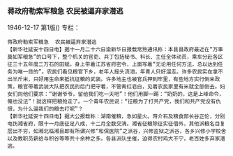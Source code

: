 ### 蒋政府勒索军粮急  农民被逼弃家潜逃

1946-12-17
第1版()
专栏：

    蒋政府勒索军粮急  农民被逼弃家潜逃
    【新华社延安十四日电】据十一月二十六日渝新华日报载常熟通讯称：本县县政府最近在“万事莫如军粮急”的口号下，整个机关的官吏、兵丁包括秘书、科长、主任全体动员，乘车分赴各区征三十五年度二万石的田赋。身上带着江苏省府密令，上面写着“无论用任何方法，总以达到任务为唯一目的”。农民们看见粮官下乡，老年人摇头流泪，年青人只好溜走。许多农民实在拿不出半斤米，只好用生命来抵抗征粮的武装。许多地主也被官兵押到牢里，有些地方实行倒米政策，粮官带着武装大队把农民的后门把守着，不管青红皂白，见着农民家里有米就全部倒去。妇女们向他们要求：“谢谢爷爷，留给我们吃一天吧”！他们用脚一踢：“奶奶的，这是上峰命令，俺也没法”！就这样把粮抢走了。一个青年农民说：“征粮为了打共产党，我们和共产党没有仇恨，为什么逼我们的粮去打呢”？
    【新华社延安十四日电】据大公报载称：湖南催粮，急如星火。蒋介石及粮食部长谷正伦，分别电饬湘省府，限十一月底征足八成，十二月全数交清。湘省征粮除征实征借外，其他派粮名目复层出不穷，如湘北临湘县即有所谓兴修“和保医院”之派谷，兴修监狱之派谷，各乡兴修小学校舍以及教职员薪给与积谷等等共十余种之多。各县派队坐催，迫得农村鸡犬不宁，老百姓多弃家潜逃。
